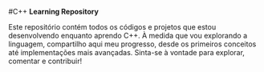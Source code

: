 #C++ **Learning Repository**

Este repositório contém todos os códigos e projetos que estou desenvolvendo enquanto aprendo C++. À medida que vou explorando a linguagem, compartilho aqui meu progresso, desde os primeiros conceitos até implementações mais avançadas. Sinta-se à vontade para explorar, comentar e contribuir!

